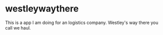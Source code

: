 # westleywaythere
This is a app I am doing for an logistics company. Westley's way there you call we haul.
